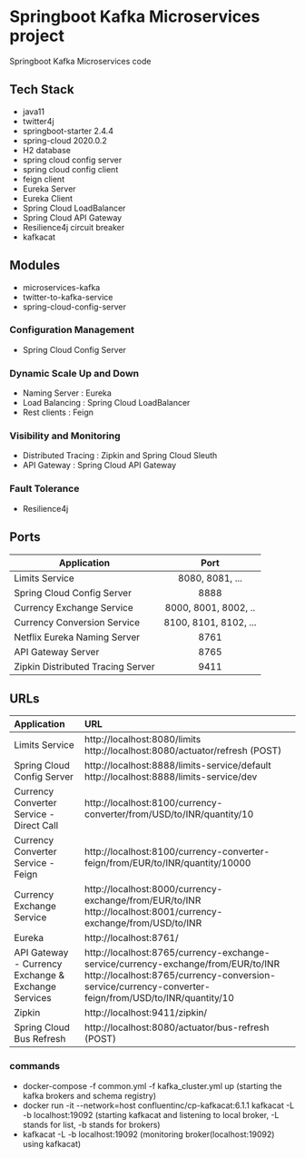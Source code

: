 # Springboot Kafka Microservices project
Springboot Kafka Microservices code

## Tech Stack 
- java11
- twitter4j
- springboot-starter 2.4.4
- spring-cloud 2020.0.2
- H2 database
- spring cloud config server
- spring cloud config client 
- feign client
- Eureka Server
- Eureka Client
- Spring Cloud LoadBalancer
- Spring Cloud API Gateway
- Resilience4j circuit breaker
- kafkacat

## Modules
- microservices-kafka
- twitter-to-kafka-service
- spring-cloud-config-server

### Configuration Management
- Spring Cloud Config Server
### Dynamic Scale Up and Down
- Naming Server : Eureka
- Load Balancing : Spring Cloud LoadBalancer
- Rest clients : Feign 
### Visibility and Monitoring
- Distributed Tracing : Zipkin and Spring Cloud Sleuth
- API Gateway : Spring Cloud API Gateway 
### Fault Tolerance
- Resilience4j

## Ports
| Application      | Port          | 
| -------------    |:-------------:| 
| Limits Service   | 8080, 8081, ...| 
| Spring Cloud Config Server  | 8888   | 
| Currency Exchange Service | 8000, 8001, 8002, ..  | 
| Currency Conversion Service | 8100, 8101, 8102, ... |
| Netflix Eureka Naming Server | 8761 |
| API Gateway Server | 8765 |
| Zipkin Distributed Tracing Server | 	9411 |

## URLs
|Application                                      | URL|
| :----------------------------------------------|:-------------|
|Limits Service                                   | http://localhost:8080/limits http://localhost:8080/actuator/refresh (POST)|
|Spring Cloud Config Server                       | http://localhost:8888/limits-service/default http://localhost:8888/limits-service/dev|
|Currency Converter Service - Direct Call         | http://localhost:8100/currency-converter/from/USD/to/INR/quantity/10 |
|Currency Converter Service - Feign               | http://localhost:8100/currency-converter-feign/from/EUR/to/INR/quantity/10000 |
|Currency Exchange Service                        | http://localhost:8000/currency-exchange/from/EUR/to/INR http://localhost:8001/currency-exchange/from/USD/to/INR |
|Eureka	                                          | http://localhost:8761/|
|API Gateway - Currency Exchange & Exchange Services     | http://localhost:8765/currency-exchange-service/currency-exchange/from/EUR/to/INR  http://localhost:8765/currency-conversion-service/currency-converter-feign/from/USD/to/INR/quantity/10|
|Zipkin	                                          | http://localhost:9411/zipkin/|
|Spring Cloud Bus Refresh                         | http://localhost:8080/actuator/bus-refresh (POST)|

### commands
- docker-compose -f common.yml -f kafka_cluster.yml up (starting the kafka brokers and schema registry)
- docker run -it --network=host confluentinc/cp-kafkacat:6.1.1 kafkacat -L -b localhost:19092 (starting kafkacat and listening to local broker, -L stands for list, -b stands for brokers)
- kafkacat -L -b localhost:19092 (monitoring broker(localhost:19092) using kafkacat)









